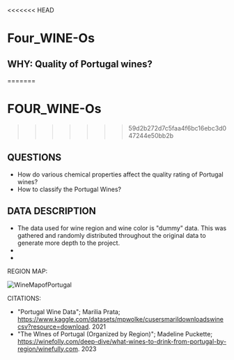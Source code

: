 <<<<<<< HEAD
# Four_WINE-Os

## WHY:  Quality of Portugal wines? 
=======
# FOUR_WINE-Os
>>>>>>> 59d2b272d7c5faa4f6bc16ebc3d047244e50bb2b

## QUESTIONS
  * How do various chemical properties affect the quality rating of Portugal wines? 
  * How to classify the Portugal Wines? 


## DATA DESCRIPTION
- The data used for wine region and wine color is "dummy" data.  This was gathered and randomly distributed throughout the original data to generate more depth to the project. 
-
-


REGION MAP:


![WineMapofPortugal](https://user-images.githubusercontent.com/14171474/234731441-6d4f7538-121a-4f90-848f-42fa3d7b3226.png)




CITATIONS: 
- "Portugal Wine Data"; Marilia Prata; https://www.kaggle.com/datasets/mpwolke/cusersmarildownloadswinecsv?resource=download. 2021
- "The WInes of Portugal (Organized by Region)"; Madeline Puckette; https://winefolly.com/deep-dive/what-wines-to-drink-from-portugal-by-region/winefully.com. 2023
